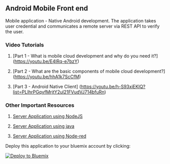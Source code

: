 ## Android Mobile Front end
Mobile application - Native Android development. The application takes user credential and communicates a remote server via REST API to verify the user.
### Video Tutorials
1. [Part 1 - What is mobile cloud development and why do you need it?] (https://youtu.be/E4IRq-e7bzY)

2. [Part 2 - What are the basic components of mobile cloud development?] (https://youtu.be/hhA1k7ScCfM)

3. [Part 3 - Android Native Client] (https://youtu.be/h-S93xiEKIQ?list=PLIhrPGqyfMrjtY2ul21FVudVJ714bfuRn)

### Other Important Resources

1. [Server Application using NodeJS](https://github.com/snippet-java/mobile_cloud_nodejs_backend) 

2. [Server Application using java](https://github.com/snippet-java/mobile_cloud_java_backend) 

3. [Server Application using Node-red](https://github.com/snippet-java/mobile_cloud_node-red_backend) 

Deploy this application to your bluemix account by clicking:

[![Deploy to Bluemix](https://bluemix.net/deploy/button.png)](https://bluemix.net/deploy?repository=https://github.com/snippet-java/mobile_cloud_java_backend.git)
